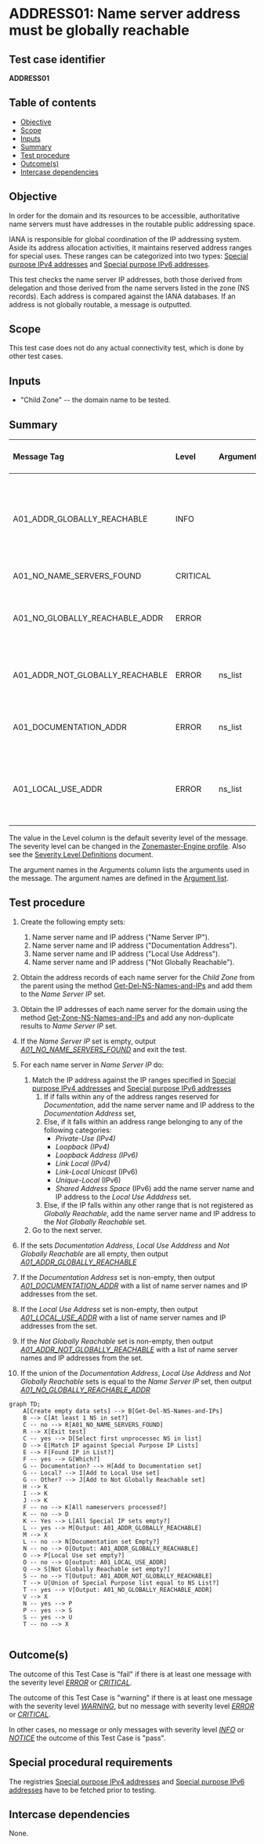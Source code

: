 # ADDRESS01: Name server address must be globally reachable

## Test case identifier
**ADDRESS01** 

## Table of contents

* [Objective](#Objective)
* [Scope](#Scope)
* [Inputs](#Inputs)
* [Summary](#Summary)
* [Test procedure](#Test-procedure)
* [Outcome(s)](#Outcomes)
* [Intercase dependencies](#Intercase-dependencies)


## Objective

In order for the domain and its resources to be accessible, authoritative 
name servers must have addresses in the routable public addressing space.

IANA is responsible for global coordination of the IP addressing system.
Aside its address allocation activities, it maintains reserved address ranges
for special uses. These ranges can be categorized into two types: 
[Special purpose IPv4 addresses] and [Special purpose IPv6 addresses].

This test checks the name server IP addresses, both those derived from delegation and those 
derived from the name servers listed in the zone (NS records). Each address is compared against
the IANA databases. If an address is not globally routable, a message is outputted.

## Scope

This test case does not do any  actual connectivity test, which is done by other test cases.

## Inputs

* "Child Zone" -- the domain name to be tested.

## Summary

Message Tag                       | Level    | Arguments | Message ID for message tag
:-------------------------------- |:---------|:----------|:--------------------------
A01_ADDR_GLOBALLY_REACHABLE       | INFO     |           | All IP addresses of all name servers are listed as in the globally reachable address space.
A01_NO_NAME_SERVERS_FOUND         | CRITICAL |           | No name servers found.
A01_NO_GLOBALLY_REACHABLE_ADDR    | ERROR    |           | None of the name servers IP addresses are listed as globally reachable.
A01_ADDR_NOT_GLOBALLY_REACHABLE   | ERROR    | ns_list   | IP address not listed as globally reachable "{ns_list}".
A01_DOCUMENTATION_ADDR            | ERROR    | ns_list   | IP address intended for documentation purposes "{ns_list}".
A01_LOCAL_USE_ADDR                | ERROR    | ns_list   | IP address intended for local use on network or service provider level "{ns_list}". 


The value in the Level column is the default severity level of the message. The
severity level can be changed in the [Zonemaster-Engine profile]. Also see the
[Severity Level Definitions] document.

The argument names in the Arguments column lists the arguments used in the
message. The argument names are defined in the [Argument list].

## Test procedure 

1. Create the following empty sets:
   1. Name server name and IP address ("Name Server IP").
   2. Name server name and IP address ("Documentation Address").
   3. Name server name and IP address ("Local Use Address").
   4. Name server name and IP address ("Not Globally Reachable").

2. Obtain the address records of each name server for the *Child Zone* from the
   parent using the method [Get-Del-NS-Names-and-IPs] and add them to the 
   *Name Server IP* set. 

3. Obtain the IP addresses of each name server for the domain using the method 
   [Get-Zone-NS-Names-and-IPs] and add any non-duplicate results to 
   *Name Server IP* set. 

4. If the *Name Server IP* set is empty, output *[A01_NO_NAME_SERVERS_FOUND]*
   and exit the test.

5. For each name server in *Name Server IP* do:
   1. Match the IP address against the IP ranges specified in 
      [Special purpose IPv4 addresses] and [Special purpose IPv6 addresses]
      1. If if falls within any of the address ranges reserved for 
        *Documentation*, add the name server name and IP address to the
        *Documentation Address* set,
      2. Else, if it falls within an address range belonging to any of the 
         following categories:  
         - *Private-Use (IPv4)*
         - *Loopback (IPv4)*
         - *Loopback Address (IPv6)*
         - *Link Local (IPv4)*
         - *Link-Local Unicast* (IPv6)
         - *Unique-Local* (IPv6)
         - *Shared Address Space* (IPv6)
         add the name server name and IP address to the *Local Use Adddress* 
         set. 
      3. Else, if the IP falls within any other range that is not registered as 
         *Globally Reachable*, add the name server name and IP address to 
         the *Not Globally Reachable* set.
   2. Go to the next server.
6. If the sets *Documentation Address*, *Local Use Adddress* and 
   *Not Globally Reachable* are all empty, then output 
   *[A01_ADDR_GLOBALLY_REACHABLE]*
7. If the *Documentation Address* set is non-empty, then output 
   *[A01_DOCUMENTATION_ADDR]* with a list of name server names and IP addresses
   from the set.
9. If the *Local Use Address* set is non-empty, then output 
   *[A01_LOCAL_USE_ADDR]* with a list of name server names and IP addresses
   from the set.
10. If the *Not Globally Reachable* set is non-empty, then output 
    *[A01_ADDR_NOT_GLOBALLY_REACHABLE]* with a list of name server names and 
    IP addresses from the set.
11. If the union of the *Documentation Address*, *Local Use Address* and 
    *Not Globally Reachable* sets is equal to the *Name Server IP* set,
    then output *[A01_NO_GLOBALLY_REACHABLE_ADDR]* 

```mermaid
graph TD;
    A[Create empty data sets] --> B[Get-Del-NS-Names-and-IPs]
    B --> C[At least 1 NS in set?] 
    C -- no --> R[A01_NO_NAME_SERVERS_FOUND]
    R --> X[Exit test]
    C -- yes --> D[Select first unprocessec NS in list]
    D --> E[Match IP against Special Purpose IP Lists]
    E --> F[Found IP in List?]
    F -- yes --> G[Which?]
    G -- Documentation? --> H[Add to Documentation set]
    G -- Local? --> I[Add to Local Use set]
    G -- Other? --> J[Add to Not Globally Reachable set]
    H --> K
    I --> K
    J --> K
    F -- no --> K[All nameservers processed?]
    K -- no --> D
    K -- Yes --> L[All Special IP sets empty?]
    L -- yes --> M[Output: A01_ADDR_GLOBALLY_REACHABLE]
    M --> X
    L -- no --> N[Documentation set Empty?]
    N -- no --> O[Output: A01_ADDR_GLOBALLY_REACHABLE]
    O --> P[Local Use set empty?]
    O -- no --> Q[output: A01_LOCAL_USE_ADDR]
    Q --> S[Not Globally Reachable set empty?]
    S -- no --> T[Output: A01_ADDR_NOT_GLOBALLY_REACHABLE] 
    T --> U[Union of Special Purpose list equal to NS List?]
    T -- yes --> V[Output: A01_NO_GLOBALLY_REACHABLE_ADDR]
    V --> X
    N -- yes --> P
    P -- yes --> S
    S -- yes --> U
    T -- no --> X
    
```
  
## Outcome(s)

The outcome of this Test Case is "fail" if there is at least one message
with the severity level *[ERROR]* or *[CRITICAL]*.

The outcome of this Test Case is "warning" if there is at least one message
with the severity level *[WARNING]*, but no message with severity level 
*[ERROR]* or *[CRITICAL]*.

In other cases, no message or only messages with severity level
*[INFO]* or *[NOTICE]* the outcome of this Test Case is "pass".

## Special procedural requirements

The registries [Special purpose IPv4 addresses] and 
[Special purpose IPv6 addresses] have to be fetched prior to testing.

## Intercase dependencies

None.

 
[A01_ADDR_GLOBALLY_REACHABLE]:      #summary 
[A01_NO_GLOBALLY_REACHABLE_ADDR]:   #summary 
[A01_ADDR_NOT_GLOBALLY_REACHABLE]:  #summary 
[A01_DOCUMENTATION_ADDR]:           #summary 
[A01_LOCAL_USE_ADDR]:               #summary 
[A01_NO_NAME_SERVERS_FOUND]:        #summary
[Argument list]:                    ../ArgumentsForTestCaseMessages.md
[CRITICAL]:                         ../SeverityLevelDefinitions.md#critical
[ERROR]:                            ../SeverityLevelDefinitions.md#error
[Get-Del-NS-Names-and-IPs]:         ../MethodsV2.md#method-get-delegation-ns-names-and-ip-addresses
[Get-Zone-NS-Names-and-IPs]:        ../MethodsV2.md#method-get-zone-ns-names-and-ip-addresses
[INFO]:                             ../SeverityLevelDefinitions.md#info
[NOTICE]:                             ../SeverityLevelDefinitions.md#notice
[Special purpose IPv4 addresses]:   https://www.iana.org/assignments/iana-ipv4-special-registry/iana-ipv4-special-registry.xml 
[Special purpose IPv6 addresses]:   https://www.iana.org/assignments/iana-ipv6-special-registry/iana-ipv6-special-registry.xml
[Severity Level Definitions]:       ../SeverityLevelDefinitions.md
[WARNING]:                          ../SeverityLevelDefinitions.md#warning
[Zonemaster-Engine profile]:        ../../../configuration/profiles.md
